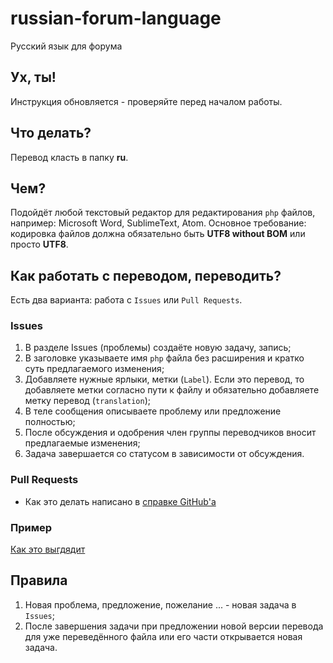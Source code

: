 # russian-forum-language
Русский язык для форума

## Ух, ты!
Инструкция обновляется - проверяйте перед началом работы.

## Что делать?
Перевод класть в папку **ru**.

## Чем?
Подойдёт любой текстовый редактор для редактирования `php` файлов, например: Microsoft Word, SublimeText, Atom.
Основное требование: кодировка файлов должна обязательно быть **UTF8 without BOM**  или просто **UTF8**.

## Как работать с переводом, переводить?
Есть два варианта: работа с `Issues` или `Pull Requests`.

### Issues
1. В разделе Issues (проблемы) создаёте новую задачу, запись;
2. В заголовке указываете имя `php` файла без расширения и кратко суть предлагаемого изменения;
3. Добавляете нужные ярлыки, метки (`Label`). Если это перевод, то добавляете метки согласно пути к файлу и обязательно добавляете метку перевод (`translation`);
4. В теле сообщения описываете проблему или предложение полностью;
5. После обсуждения и одобрения член группы переводчиков вносит предлагаемые изменения;
6. Задача завершается со статусом в зависимости от обсуждения.

### Pull Requests
* Как это делать написано в [справке GitHub'а](https://help.github.com/articles/using-pull-requests/)

### Пример

[Как это выгдядит](https://github.com/TouristKharkovUa/ukrainian-forum-language/issues/1)

## Правила
1. Новая проблема, предложение, пожелание ... - новая задача в `Issues`;
2. После завершения задачи при предложении новой версии перевода для уже переведённого файла или его части открывается новая задача.
